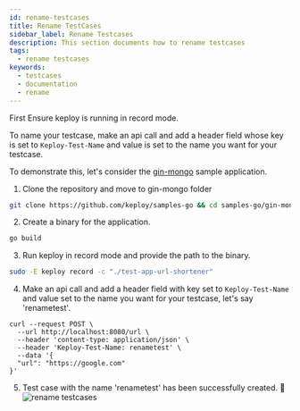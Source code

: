 ```yaml
---
id: rename-testcases
title: Rename TestCases
sidebar_label: Rename Testcases
description: This section documents how to rename testcases
tags:
  - rename testcases
keywords:
  - testcases
  - documentation
  - rename
---
```


First Ensure keploy is running in record mode.

To name your testcase, make an api call and add a header field whose key is set to `Keploy-Test-Name` and value is set to the name you want for your testcase.

To demonstrate this, let's consider the [gin-mongo](https://github.com/keploy/samples-go/tree/main/gin-mongo) sample application.

1. Clone the repository and move to gin-mongo folder

```bash
git clone https://github.com/keploy/samples-go && cd samples-go/gin-mongo
```

2. Create a binary for the application.

```bash
go build
```

3. Run keploy in record mode and provide the path to the binary.

```bash
sudo -E keploy record -c "./test-app-url-shortener"
```

4. Make an api call and add a header field with key set to `Keploy-Test-Name` and value set to the name you want for your testcase, let's say 'renametest'.

```shell
curl --request POST \
  --url http://localhost:8080/url \
  --header 'content-type: application/json' \
  --header 'Keploy-Test-Name: renametest' \
  --data '{
  "url": "https://google.com"
}'
```

5. Test case with the name 'renametest' has been successfully created. 🎉
   <img src="/docs/img/rename-testcase.png" alt="rename testcases"/>
